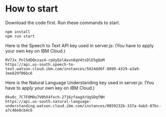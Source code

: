 # How to start

Download the code first.
Run these commands to start.

```
npm install
npm run start
```

Here is the Speech to Text API key used in server.js: (You have to apply your own key on IBM Cloud.)

```
RV7Jx_Pnl5dDQxzaz4-rpUyEelAxvn8qV4tsDlE5gQoM
https://api.us-south.speech-to-text.watson.cloud.ibm.com/instances/5924dd6f-8099-4329-a3a9-3ee829f06bc6
```

Here is the Natural Language Understanding key used in server.js: (You have to apply your own key on IBM Cloud.)

```
0ku0c_7C7FOMOu7V0hX4fxch-2716zfaagXrUgSDqfNH
https://api.us-south.natural-language-understanding.watson.cloud.ibm.com/instances/0859232b-337a-4ab3-87bc-a7c46e0cb4c6
```
